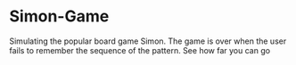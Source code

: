 # Simon-Game
Simulating the popular board game Simon. The game is over when the user fails to remember the sequence of the pattern. See how far you can go
